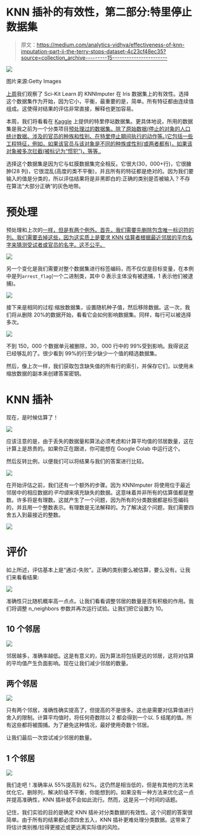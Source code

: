 # KNN 插补的有效性，第二部分:特里停止数据集

> 原文：<https://medium.com/analytics-vidhya/effectiveness-of-knn-imputation-part-ii-the-terry-stops-dataset-4c23cf48ec35?source=collection_archive---------15----------------------->

![](img/352048cd9a2f8faaf3d0b41ebd62dbfc.png)

图片来源:Getty Images

[上周](https://benmauss.medium.com/effectiveness-of-knn-imputation-part-i-the-iris-dataset-e784f157275a)我们观察了 Sci-Kit Learn 的 KNNImputer 在 Iris 数据集上的有效性。选择这个数据集作为开始，因为它小，平衡，最重要的是，简单。所有特征都由连续值组成。这使得对结果的评估非常直接，解释也更加容易。

本周，我们将看看在 [Kaggle](https://www.kaggle.com/city-of-seattle/seattle-terry-stops) 上提供的特里停站数据集。更具体地说，所用的数据集是我之前为一个分类项目[预处理过的数据集。除了原始数据(停止的对象的人口统计数据、涉及的官员的种族和性别、在特里停止期间执行的动作等。)它包括一些工程特征，例如，如果该官员与该对象是不同的种族或性别(或两者都有)，如果该对象被多次拦截(被标记为“惯犯”)，等等..](https://github.com/bmauss/LogReg_Analysis_of_Terry_Stops)

选择这个数据集是因为它与虹膜数据集完全相反。它很大(30，000+行)，它很臃肿(28 列)，它很混乱(高度的类不平衡)，并且所有的特征都是绝对的。因为我们要输入的值是分类的，所以评估结果将是非黑即白的:正确的类别是否被输入？不存在算法“大部分正确”的灰色地带。

# 预处理

预处理和上次的[一样，但是有两个例外。首先，我们需要先删除包含唯一标识符的列。我们需要去掉这些，因为这实质上是要求 KNN 估算者根据最近邻居的平均名字来猜测受试者或官员的名字。这不公平。](https://benmauss.medium.com/effectiveness-of-knn-imputation-part-i-the-iris-dataset-e784f157275a)

![](img/cf42daa07ce2bad90841e9480812a933.png)

另一个变化是我们需要对整个数据集进行标签编码，而不仅仅是目标变量，在本例中是列`arrest_flag`(一个二进制类，其中 0 表示主体没有被逮捕，1 表示他们被逮捕)。

![](img/561afc32adcf3447d88c396713d0787b.png)

接下来是相同的过程:缩放数据集，设置随机种子值，然后移除数据。这一次，我们将从删除 20%的数据开始，看看它会如何影响数据集。同样，每行可以被选择多次。

![](img/1ed05df57852de8267c416c053e4c87a.png)

不到 150，000 个数据单元被删除，30，000 行中的 99%受到影响。我得说这已经够乱的了。很少看到 99%的行至少缺少一个值的精选数据集。

然后，像上次一样，我们获取包含缺失值的所有行的索引，并保存它们，以使用未缩放数据的副本来创建答案密钥。

# KNN 插补

现在，是时候估算了！

![](img/5a20286a47f353ead372462f13281953.png)

应该注意的是，由于丢失的数据量和算法必须考虑和计算平均值的邻居数量，这在计算上是昂贵的。如果你正在跟进，你可能想在 Google Colab 中运行这个。

然后反转比例，以便我们可以将结果与我们的答案进行比较。

![](img/26ec5d28d6a04c18edcaf438fcf7059b.png)

在开始评估之前，我们还有一个额外的步骤。因为 KNNImputer 将使用位于最近邻居中的相应数据的*平均值*来填充缺失的数据。这意味着并非所有的估算值都是整数。许多将是有理数。这就产生了一个问题，因为所有的分类数据都是标签编码的，并且用一个整数表示。有理数是无法解释的。为了解决这个问题，我们需要四舍五入到最接近的整数。

![](img/c104186d1797b29c1b67cc8b6eec88e4.png)

# 评价

如上所述，评估基本上是“通过-失败”。正确的类别要么被估算，要么没有。让我们来看看结果:

![](img/0cbe11a63934d097a44070be912d5b89.png)

准确性只比随机概率高一点点。让我们看看调整邻居的数量是否有积极的作用。我们将调整 n_neighbors 参数并再次运行试验。让我们把它设置为 10。

## 10 个邻居

![](img/d69d6a1cec180267fd46260236bc7dbb.png)

邻居越多，准确率越低。这是有意义的，因为算法将包括更远的邻居，这将对估算的平均值产生负面影响。现在让我们减少邻居的数量。

## 两个邻居

![](img/f380a6c634ee7e91b815602e7c36bffd.png)

只有两个邻居，准确性确实提高了，但提高的不是很多。这也是需要对估算值进行舍入的限制。计算平均值时，将任何奇数除以 2 都会得到一个以. 5 结尾的值。所有这些都将被围捕。为了避免这种情况，最好使用奇数个邻居。

让我们最后一次尝试减少邻居的数量。

## 1 个邻居

![](img/19d26cc46065acb19cd20ab27fa46594.png)

我们走吧！准确率从 55%提高到 62%。这仍然是相当低的，但是有其他的方法来优化它。删除列，解决阶级不平衡，你能想到的。如果没有一种方法来优化这一点并提高准确性，KNN 插补就不会如此流行。然而，这是另一个时间的话题。

记住，我们实验的目的是确定 KNN 插补对分类数据的有效性。这个问题的答案很简单。由于所有的结果都必须四舍五入，KNN 插补更难处理分类数据。这带来了将估计类别推/拉得更接近或更远离实际值的风险。